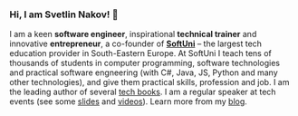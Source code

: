 ### Hi, I am Svetlin Nakov! 👋

I am a keen **software engineer**, inspirational **technical trainer** and innovative **entrepreneur**, a co-founder of **[SoftUni](https://softuni.us)** – the largest tech education provider in South-Eastern Europe. At SoftUni I teach tens of thousands of students in computer programming, software technologies and practical software engneering (with C#, Java, JS, Python and many other technologies), and give them practical skills, profession and job. I am the leading author of several [tech books](https://nakov.com/books). I am a regular speaker at tech events (see some [slides](https://slideshare.net/nakov) and [videos](https://nakov.com/?s=youtube)). Learn more from my [blog](https://nakov.com).
